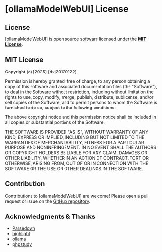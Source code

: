 # [ollamaModelWebUI] License

## License

[ollamaModelWebUI] is open source software licensed under the **[MIT License](https://opensource.org/licenses/MIT)**.

## MIT License

Copyright (c) [2025] [dxj20120122]

Permission is hereby granted, free of charge, to any person obtaining a copy
of this software and associated documentation files (the "Software"), to deal
in the Software without restriction, including without limitation the rights
to use, copy, modify, merge, publish, distribute, sublicense, and/or sell
copies of the Software, and to permit persons to whom the Software is
furnished to do so, subject to the following conditions:

The above copyright notice and this permission notice shall be included in all
copies or substantial portions of the Software.

THE SOFTWARE IS PROVIDED "AS IS", WITHOUT WARRANTY OF ANY KIND, EXPRESS OR
IMPLIED, INCLUDING BUT NOT LIMITED TO THE WARRANTIES OF MERCHANTABILITY,
FITNESS FOR A PARTICULAR PURPOSE AND NONINFRINGEMENT. IN NO EVENT SHALL THE
AUTHORS OR COPYRIGHT HOLDERS BE LIABLE FOR ANY CLAIM, DAMAGES OR OTHER
LIABILITY, WHETHER IN AN ACTION OF CONTRACT, TORT OR OTHERWISE, ARISING FROM,
OUT OF OR IN CONNECTION WITH THE SOFTWARE OR THE USE OR OTHER DEALINGS IN THE
SOFTWARE.

## Contribution

Contributions to [ollamaModelWebUI] are welcome! Please open a pull request or issue on the [GitHub repository](https://github.com/dxj20120122/ollamaModelWebUI).

## Acknowledgments  &   Thanks

- [Parsedown](https://github.com/erusev/parsedown)
- [highlight](https://github.com/highlightjs/highlight.js)
- [ollama](https://ollama.com)
- [phpstudy](https://www.xp.cn/phpstudy)

